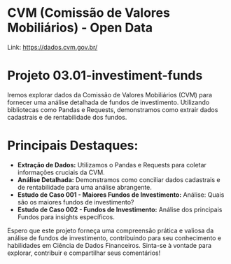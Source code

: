 # CVM (Comissão de Valores Mobiliários) - Open Data

Link: https://dados.cvm.gov.br/

# Projeto 03.01-investiment-funds

Iremos explorar dados da Comissão de Valores Mobiliários (CVM) para fornecer uma análise detalhada de fundos de investimento. Utilizando bibliotecas como Pandas e Requests, demonstramos como extrair dados cadastrais e de rentabilidade dos fundos.

# Principais Destaques:
- **Extração de Dados:** Utilizamos o Pandas e Requests para coletar informações cruciais da CVM.
- **Análise Detalhada:** Demonstramos como conciliar dados cadastrais e de rentabilidade para uma análise abrangente.
- **Estudo de Caso 001 - Maiores Fundos de Investimento:** Análise: Quais são os maiores fundos de investimento?
- **Estudo de Caso 002 - Fundos de Investimento:** Análise dos principais Fundos para insights específicos.

Espero que este projeto forneça uma compreensão prática e valiosa da análise de fundos de investimento, contribuindo para seu conhecimento e habilidades em Ciência de Dados Financeiros. Sinta-se à vontade para explorar, contribuir e compartilhar seus comentários!

